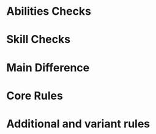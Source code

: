 # Abilities Checks

# Skill Checks

# Main Difference

# Core Rules

# Additional and variant rules
